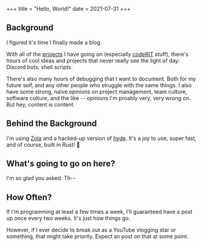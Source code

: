 +++
title = "Hello, World!"
date = 2021-07-31
+++

## Background

I figured it's time I finally made a blog.

<!-- more -->

With all of the [projects](https://github.com/peterkos) I have going on (especially [codeRIT](https://github.com/codeRIT) stuff), there's hours of cool ideas and projects that never really see the light of day: Discord bots, shell scripts.

There's also many hours of debugging that I want to document. Both for my future self, and any other people who struggle with the same things. I also have some strong, naïve opinions on project management, team culture, software culture, and the like -- opinions I'm proably very, very wrong on. But hey, content is content.

## Behind the Background

I'm using [Zola](https://www.getzola.org/) and a hacked-up version of [hyde](https://github.com/getzola/hyde/). It's a joy to use, super fast, and of course, built in Rust! 🦀

## What's going to go on here?

I'm so glad you asked. Th--

## How Often?

If I'm programming at least a few times a week, I'll guaranteed have a post up once every two weeks. It's just how things go.

However, if I ever decide to break out as a YouTube vlogging star or something, that might take priority. Expect an post on that at some point.
